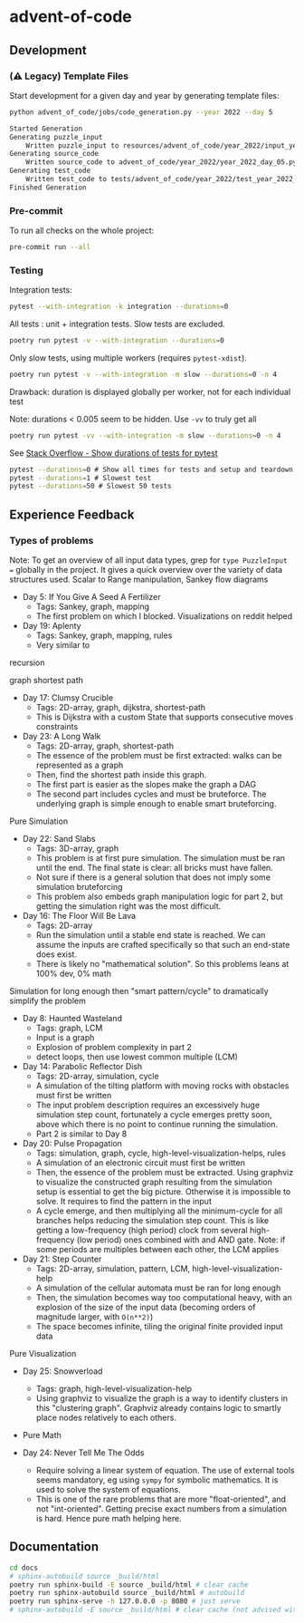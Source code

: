 # advent-of-code

## Development

### (:warning: Legacy) Template Files

Start development for a given day and year by generating template files:

```bash
python advent_of_code/jobs/code_generation.py --year 2022 --day 5
```

```txt
Started Generation
Generating puzzle_input
    Written puzzle_input to resources/advent_of_code/year_2022/input_year_2022_day_05.txt
Generating source_code
    Written source_code to advent_of_code/year_2022/year_2022_day_05.py
Generating test_code
    Written test_code to tests/advent_of_code/year_2022/test_year_2022_day_05.py
Finished Generation
```

### Pre-commit

To run all checks on the whole project:

```bash
pre-commit run --all
```

### Testing

Integration tests:

```bash
pytest --with-integration -k integration --durations=0
```

All tests : unit + integration tests. Slow tests are excluded.

```bash
poetry run pytest -v --with-integration --durations=0
```

Only slow tests, using multiple workers (requires `pytest-xdist`).

```bash
poetry run pytest -v --with-integration -m slow --durations=0 -n 4
```

Drawback: duration is displayed globally per worker, not for each individual test

Note: durations < 0.005 seem to be hidden. Use `-vv` to truly get all

```bash
poetry run pytest -vv --with-integration -m slow --durations=0 -n 4
```

See [Stack Overflow - Show durations of tests for pytest](https://stackoverflow.com/questions/27884404/printing-test-execution-times-and-pinning-down-slow-tests-with-py-test)

```bash
pytest --durations=0 # Show all times for tests and setup and teardown
pytest --durations=1 # Slowest test
pytest --durations=50 # Slowest 50 tests
```

## Experience Feedback

### Types of problems

Note: To get an overview of all input data types, grep for `type PuzzleInput =` globally in the project. It gives a quick overview over the variety of data structures used.
Scalar to Range manipulation, Sankey flow diagrams

- Day 5: If You Give A Seed A Fertilizer
  - Tags: Sankey, graph, mapping
  - The first problem on which I blocked. Visualizations on reddit helped
- Day 19: Aplenty
  - Tags: Sankey, graph, mapping, rules
  - Very similar to

recursion

graph shortest path

- Day 17: Clumsy Crucible
  - Tags: 2D-array, graph, dijkstra, shortest-path
  - This is Dijkstra with a custom State that supports consecutive moves constraints
- Day 23: A Long Walk
  - Tags: 2D-array, graph, shortest-path
  - The essence of the problem must be first extracted: walks can be represented as a graph
  - Then, find the shortest path inside this graph.
  - The first part is easier as the slopes make the graph a DAG
  - The second part includes cycles and must be bruteforce. The underlying graph is simple enough to enable smart bruteforcing.

Pure Simulation

- Day 22: Sand Slabs
  - Tags: 3D-array, graph
  - This problem is at first pure simulation. The simulation must be ran until the end. The final state is clear: all bricks must have fallen.
  - Not sure if there is a general solution that does not imply some simulation bruteforcing
  - This problem also embeds graph manipulation logic for part 2, but getting the simulation right was the most difficult.
- Day 16: The Floor Will Be Lava
  - Tags: 2D-array
  - Run the simulation until a stable end state is reached. We can assume the inputs are crafted specifically so that such an end-state does exist.
  - There is likely no "mathematical solution". So this problems leans at 100% dev, 0% math

Simulation for long enough then "smart pattern/cycle" to dramatically simplify the problem

- Day 8: Haunted Wasteland
  - Tags: graph, LCM
  - Input is a graph
  - Explosion of problem complexity in part 2
  - detect loops, then use lowest common multiple (LCM)
- Day 14: Parabolic Reflector Dish
  - Tags: 2D-array, simulation, cycle
  - A simulation of the tilting platform with moving rocks with obstacles must first be written
  - The input problem description requires an excessively huge simulation step count, fortunately a cycle emerges pretty soon, above which there is no point to continue running the simulation.
  - Part 2 is similar to Day 8
- Day 20: Pulse Propagation
  - Tags: simulation, graph, cycle, high-level-visualization-helps, rules
  - A simulation of an electronic circuit must first be written
  - Then, the essence of the problem must be extracted. Using graphviz to visualize the constructed graph resulting from the simulation setup is essential to get the big picture. Otherwise it is impossible to solve. It requires to find the pattern in the input
  - A cycle emerge, and then multiplying all the minimum-cycle for all branches helps reducing the simulation step count. This is like getting a low-frequency (high period) clock from several high-frequency (low period) ones combined with and AND gate. Note: if some periods are multiples between each other, the LCM applies
- Day 21: Step Counter
  - Tags: 2D-array, simulation, pattern, LCM, high-level-visualization-help
  - A simulation of the cellular automata must be ran for long enough
  - Then, the simulation becomes way too computational heavy, with an explosion of the size of the input data (becoming orders of magnitude larger, with `O(n**2)`)
  - The space becomes infinite, tiling the original finite provided input data

Pure Visualization

- Day 25: Snowverload
  - Tags: graph, high-level-visualization-help
  - Using graphviz to visualize the graph is a way to identify clusters in this "clustering graph". Graphviz already contains logic to smartly place nodes relatively to each others.
- Pure Math

- Day 24: Never Tell Me The Odds
  - Require solving a linear system of equation. The use of external tools seems mandatory, eg using `sympy` for symbolic mathematics. It is used to solve the system of equations.
  - This is one of the rare problems that are more "float-oriented", and not "int-oriented". Getting precise exact numbers from a simulation is hard. Hence pure math helping here.

## Documentation

```bash
cd docs
# sphinx-autobuild source _build/html
poetry run sphinx-build -E source _build/html # clear cache
poetry run sphinx-autobuild source _build/html # autobuild
poetry run sphinx-serve -h 127.0.0.0 -p 8080 # just serve
# sphinx-autobuild -E source _build/html # clear cache (not advised with autobuild)
```
